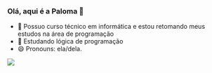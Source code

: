 ### Olá, aqui é a Paloma 👋


- 🔭 Possuo curso técnico em informática e estou retomando meus estudos na área de programação
- 🌱 Estudando lógica de programação
- 😄 Pronouns: ela/dela.
<div>
<a href="https://instagram.com/palomasalves" target="_blank"><img src="https://img.shields.io/badge/-Instagram-%23E4405F?style=for-the-badge&logo=instagram&logoColor=white" target="_blank"></a>
  </div>
